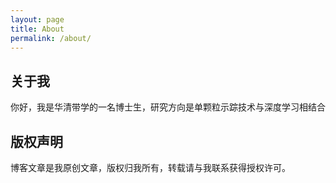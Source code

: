```yaml
---
layout: page
title: About
permalink: /about/
---
```


## 关于我
你好，我是华清带学的一名博士生，研究方向是单颗粒示踪技术与深度学习相结合




## 版权声明

博客文章是我原创文章，版权归我所有，转载请与我联系获得授权许可。
